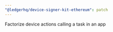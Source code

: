 ```yaml
---
"@ledgerhq/device-signer-kit-ethereum": patch
---
```


Factorize device actions calling a task in an app
